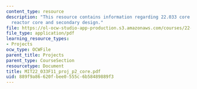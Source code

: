 ```yaml
---
content_type: resource
description: "This resource contains information regarding 22.033 core group\u2014\
  reactor core and secondary design."
file: https://ol-ocw-studio-app-production.s3.amazonaws.com/courses/22-033-nuclear-systems-design-project-fall-2011/889f9a86620fbee0555c6b58489889f3_MIT22_033F11_proj_p2_core.pdf
file_type: application/pdf
learning_resource_types:
- Projects
ocw_type: OCWFile
parent_title: Projects
parent_type: CourseSection
resourcetype: Document
title: MIT22_033F11_proj_p2_core.pdf
uid: 889f9a86-620f-bee0-555c-6b58489889f3
---
```

